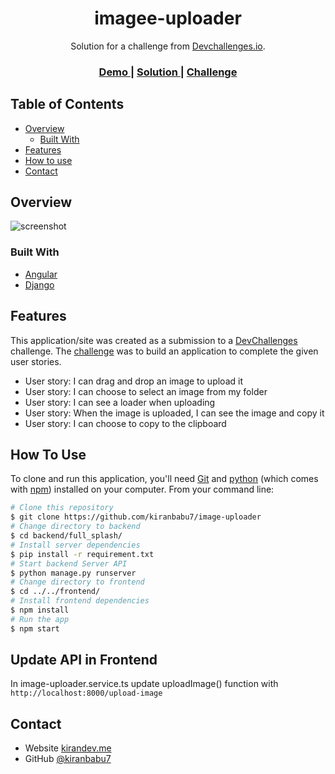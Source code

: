 <!-- Please update value in the {}  -->

<h1 align="center">imagee-uploader</h1>

<div align="center">
   Solution for a challenge from  <a href="http://devchallenges.io" target="_blank">Devchallenges.io</a>.
</div>

<div align="center">
  <h3>
    <a href="https://imagee-uploader.netlify.app">
      Demo
    </a>
    <span> | </span>
    <a href="https://github.com/kiranbabu7/image-uploader">
      Solution
    </a>
    <span> | </span>
    <a href="https://devchallenges.io/challenges/O2iGT9yBd6xZBrOcVirx">
      Challenge
    </a>
  </h3>
</div>

<!-- TABLE OF CONTENTS -->

## Table of Contents

- [Overview](#overview)
  - [Built With](#built-with)
- [Features](#features)
- [How to use](#how-to-use)
- [Contact](#contact)

<!-- OVERVIEW -->

## Overview

![screenshot](https://github.com/kiranbabu7/image-uploader/blob/main/frontend/src/assets/image-uploader-preview.gif)

### Built With

<!-- This section should list any major frameworks that you built your project using. Here are a few examples.-->

- [Angular](https://angular.io/)
- [Django](https://www.djangoproject.com/)

## Features

<!-- List the features of your application or follow the template. Don't share the figma file here :) -->

This application/site was created as a submission to a [DevChallenges](https://devchallenges.io/challenges) challenge. The [challenge](https://devchallenges.io/challenges/O2iGT9yBd6xZBrOcVirx) was to build an application to complete the given user stories.

- User story: I can drag and drop an image to upload it
- User story: I can choose to select an image from my folder
- User story: I can see a loader when uploading
- User story: When the image is uploaded, I can see the image and copy it
- User story: I can choose to copy to the clipboard

## How To Use

<!-- Example: -->

To clone and run this application, you'll need [Git](https://git-scm.com) and [python](https://nodejs.org/en/download/) (which comes with [npm](http://npmjs.com)) installed on your computer. From your command line:

```bash
# Clone this repository
$ git clone https://github.com/kiranbabu7/image-uploader
# Change directory to backend
$ cd backend/full_splash/
# Install server dependencies
$ pip install -r requirement.txt
# Start backend Server API
$ python manage.py runserver
# Change directory to frontend
$ cd ../../frontend/
# Install frontend dependencies
$ npm install
# Run the app
$ npm start
```
## Update API in Frontend
In image-uploader.service.ts update uploadImage() function with ```http://localhost:8000/upload-image```

## Contact

- Website [kirandev.me](https://kirandev.me)
- GitHub [@kiranbabu7](https://github.com/kiranbabu7/)
